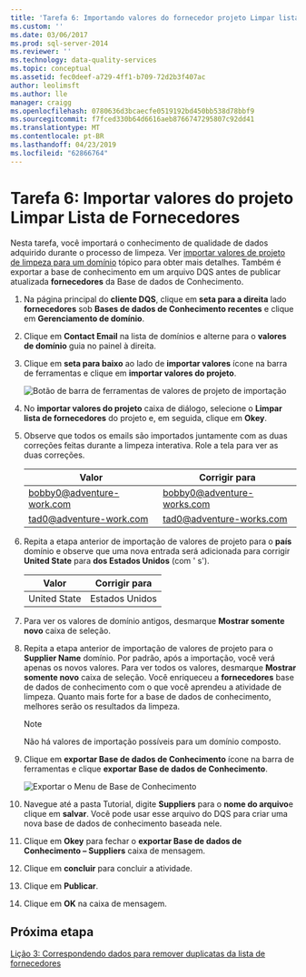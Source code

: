 ```yaml
---
title: 'Tarefa 6: Importando valores do fornecedor projeto Limpar lista | Microsoft Docs'
ms.custom: ''
ms.date: 03/06/2017
ms.prod: sql-server-2014
ms.reviewer: ''
ms.technology: data-quality-services
ms.topic: conceptual
ms.assetid: fec0deef-a729-4ff1-b709-72d2b3f407ac
author: leolimsft
ms.author: lle
manager: craigg
ms.openlocfilehash: 0780636d3bcaecfe0519192bd450bb538d78bbf9
ms.sourcegitcommit: f7fced330b64d6616aeb8766747295807c92dd41
ms.translationtype: MT
ms.contentlocale: pt-BR
ms.lasthandoff: 04/23/2019
ms.locfileid: "62866764"
---
```

# <a name="task-6-importing-values-from-the-cleanse-supplier-list-project"></a>Tarefa 6: Importar valores do projeto Limpar Lista de Fornecedores
  Nesta tarefa, você importará o conhecimento de qualidade de dados adquirido durante o processo de limpeza. Ver [importar valores de projeto de limpeza para um domínio](https://msdn.microsoft.com/library/hh479581.aspx) tópico para obter mais detalhes. Também é exportar a base de conhecimento em um arquivo DQS antes de publicar atualizada **fornecedores** da Base de dados de Conhecimento.  
  
1.  Na página principal do **cliente DQS**, clique em **seta para a direita** lado **fornecedores** sob **Bases de dados de Conhecimento recentes** e clique em **Gerenciamento de domínio**.  
  
2.  Clique em **Contact Email** na lista de domínios e alterne para o **valores de domínio** guia no painel à direita.  
  
3.  Clique em **seta para baixo** ao lado de **importar valores** ícone na barra de ferramentas e clique em **importar valores do projeto**.  
  
     ![Botão de barra de ferramentas de valores de projeto de importação](../../2014/tutorials/media/et-importingvaluesfromthecslistproject-01.jpg "importar botão de barra de ferramentas de valores de projeto")  
  
4.  No **importar valores do projeto** caixa de diálogo, selecione o **Limpar lista de fornecedores** do projeto e, em seguida, clique em **Okey**.  
  
5.  Observe que todos os emails são importados juntamente com as duas correções feitas durante a limpeza interativa. Role a tela para ver as duas correções.  
  
    |Valor|Corrigir para|  
    |-----------|----------------|  
    |bobby0@adventure-work.com|bobby0@adventure-works.com|  
    |tad0@adventure-work.com|tad0@adventure-works.com|  
  
6.  Repita a etapa anterior de importação de valores de projeto para o **país** domínio e observe que uma nova entrada será adicionada para corrigir **United State** para **dos Estados Unidos** (com ' s').  
  
    |Valor|Corrigir para|  
    |-----------|----------------|  
    |United State|Estados Unidos|  
  
7.  Para ver os valores de domínio antigos, desmarque **Mostrar somente novo** caixa de seleção.  
  
8.  Repita a etapa anterior de importação de valores de projeto para o **Supplier Name** domínio. Por padrão, após a importação, você verá apenas os novos valores. Para ver todos os valores, desmarque **Mostrar somente novo** caixa de seleção. Você enriqueceu a **fornecedores** base de dados de conhecimento com o que você aprendeu a atividade de limpeza. Quanto mais forte for a base de dados de conhecimento, melhores serão os resultados da limpeza.  
  
    > [!NOTE]  
    >  Não há valores de importação possíveis para um domínio composto.  
  
9. Clique em **exportar Base de dados de Conhecimento** ícone na barra de ferramentas e clique **exportar Base de dados de Conhecimento**.  
  
     ![Exportar o Menu de Base de Conhecimento](../../2014/tutorials/media/et-importingvaluesfromthecslistproject-02.jpg "exportar Base de Conhecimento de Menu")  
  
10. Navegue até a pasta Tutorial, digite **Suppliers** para o **nome do arquivo**e clique em **salvar**. Você pode usar esse arquivo do DQS para criar uma nova base de dados de conhecimento baseada nele.  
  
11. Clique em **Okey** para fechar o **exportar Base de dados de Conhecimento – Suppliers** caixa de mensagem.  
  
12. Clique em **concluir** para concluir a atividade.  
  
13. Clique em **Publicar**.  
  
14. Clique em **OK** na caixa de mensagem.  
  
## <a name="next-step"></a>Próxima etapa  
 [Lição 3: Correspondendo dados para remover duplicatas da lista de fornecedores](../../2014/tutorials/lesson-3-matching-data-to-remove-duplicates-from-supplier-list.md)  
  
  

